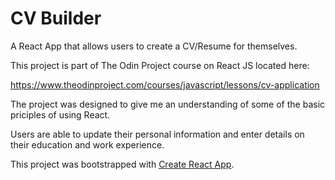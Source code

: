 # CV Builder

A React App that allows users to create a CV/Resume for themselves.

This project is part of The Odin Project course on React JS located here:

https://www.theodinproject.com/courses/javascript/lessons/cv-application

The project was designed to give me an understanding of some of the basic priciples of using React.

Users are able to update their personal information and enter details on their education and work experience.

This project was bootstrapped with [Create React App](https://github.com/facebook/create-react-app).

